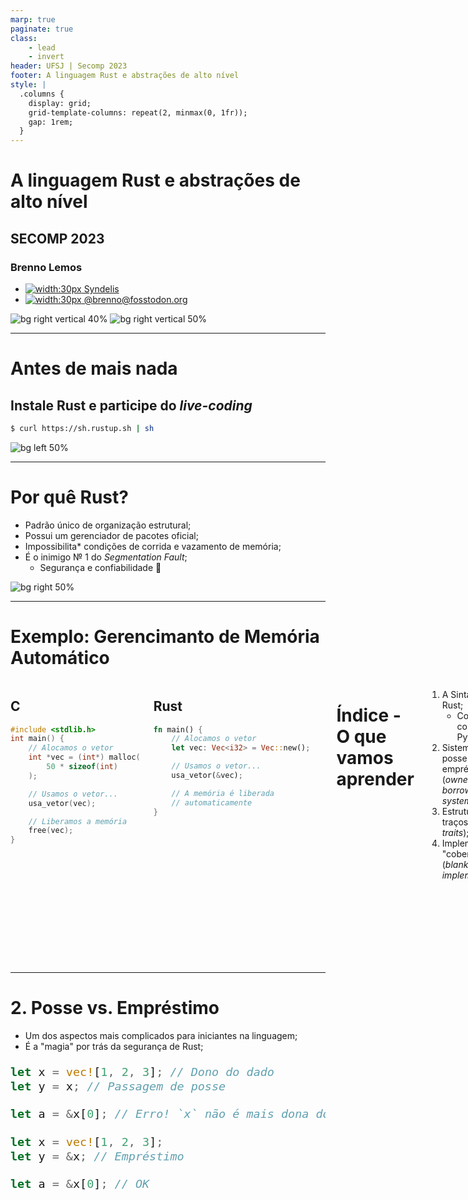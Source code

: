 ```yaml
---
marp: true
paginate: true
class:
    - lead
    - invert
header: UFSJ | Secomp 2023
footer: A linguagem Rust e abstrações de alto nível
style: |
  .columns {
    display: grid;
    grid-template-columns: repeat(2, minmax(0, 1fr));
    gap: 1rem;
  }
---
```


<!-- _backgroundColor: #11111111 -->
<!-- _color: #DEDEDE -->
<!-- _header: '' -->
<!-- _footer: '' -->
<!-- _paginate: false -->

# A linguagem Rust e abstrações de alto nível

## SECOMP 2023
### Brenno Lemos

- [![width:30px](./img/github-logo.png) Syndelis](https://github.com/Syndelis)
- [![width:30px](./img/mastodon-logo.svg) @brenno@fosstodon.org](https://fosstodon.org/@brenno)

![bg right vertical 40%](./img/ufsj.png)
![bg right vertical 50%](./img/secomp-2023.png)

---

# Antes de mais nada

## Instale Rust e participe do *live-coding*

```sh
$ curl https://sh.rustup.sh | sh
```

![bg left 50%](./img/rust-logo-white.png)

---

# Por quê Rust?

- Padrão único de organização estrutural;
- Possui um gerenciador de pacotes oficial;
- Impossibilita* condições de corrida e vazamento de memória;
- É o inimigo № 1 do *Segmentation Fault*;
  - Segurança e confiabilidade 🤝


![bg right 50%](./img/does_not_compile.svg)

---

# Exemplo: Gerencimanto de Memória Automático

<div class="columns">
<div>

## C

```c
#include <stdlib.h>
int main() {
    // Alocamos o vetor
    int *vec = (int*) malloc(
        50 * sizeof(int)
    );

    // Usamos o vetor...
    usa_vetor(vec);

    // Liberamos a memória
    free(vec);
}
```

</div>

<div>

## Rust

```rs
fn main() {
    // Alocamos o vetor
    let vec: Vec<i32> = Vec::new();

    // Usamos o vetor...
    usa_vetor(&vec);

    // A memória é liberada
    // automaticamente
}
```

</div>

---

# Índice - O que vamos aprender

1. A Sintaxe de Rust;
    - Comparando com C e Python;
2. Sistema de posse e empréstimo
    (*ownership & borrowing system*);
3. Estruturas e traços
    (*structs & traits*);
4. Implementação "cobertor"
    (*blanket trait implementation*);

![bg right 70%](./img/happy-3d-ferris.png)

---

# 1. Um Resumo da Sintaxe

<div class="columns">
<div>

- Similar ao C;
- Parênteses são opcionais e desencorajados;
- `for` genérico ao invés de numérico;
- `return` opcional na maioria dos casos;
- Tipagem pós-fixada ao invés de prefixada;
- Macros explícitos com `!`;

</div>

<div style="font-size: 2em">

```rust
fn cinco_ou_maior(x: i32) -> i32 {
  if x > 5 { x } else { 5 }
}
```

```rust
fn main() {
  for i in 0..10 {
    println!(
      "Valor: {}",
      cinco_ou_maior(i)
    );
  }
}
```

</div>
</div>

---

<!-- _header: '' -->
<!-- _footer: '' -->

# 1.1. Declaração de variáveis

<div class="columns">
<div>

- Declaradas com `let`;
- Apesar do nome, não são sempre "variáveis";
  - Por padrão, são **imutáveis**;
- Opcionalmente **mutáveis** com `mut`;
- Podem ser "redefinidas", criando uma nova variável com o mesmo identificador;
  - Dizemos que a variável foi "sombreada" (*shadowed*);
- Tipos podem ser omitidos se *inferíveis*;

</div>

<div>

<div>

## Inválido —

</div>

<div style="font-size: 1.5em">

```rust
let x = 10;
x = 20; // Erro!
x += 1; // Erro!
```

</div>

## Válido —

<div class="columns" style="font-size: 2em">

```rust
let mut x = 10;
x = 20;
x += 1;
```

```rust
let x = 10;
let x = 20;
let x = x + 1;
```

</div>

</div>

</div>
</div>

---

# 2. Posse vs. Empréstimo

- Um dos aspectos mais complicados para iniciantes na linguagem;
- É a "magia" por trás da segurança de Rust;

<div style="font-size: 1.55em">

```rust
let x = vec![1, 2, 3]; // Dono do dado
let y = x; // Passagem de posse

let a = &x[0]; // Erro! `x` não é mais dona do dado!
```

```rust
let x = vec![1, 2, 3];
let y = &x; // Empréstimo

let a = &x[0]; // OK
```

</div>